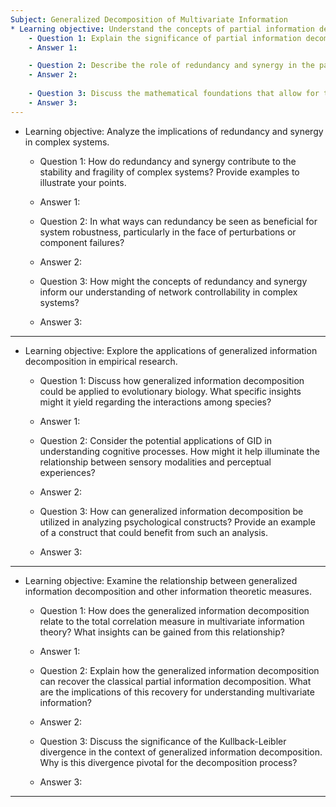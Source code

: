 ```yaml
---
Subject: Generalized Decomposition of Multivariate Information
* Learning objective: Understand the concepts of partial information decomposition (PID) and partial entropy decomposition (PED).
    - Question 1: Explain the significance of partial information decomposition in the context of multivariate information theory and how it differs from traditional mutual information.
    - Answer 1: 

    - Question 2: Describe the role of redundancy and synergy in the partial entropy decomposition. How do these concepts enhance our understanding of multivariate interactions?
    - Answer 2:
    
    - Question 3: Discuss the mathematical foundations that allow for the generalization of PID and PED to the generalized information decomposition (GID). What key properties of information theory are utilized in this process?
    - Answer 3:
---
```

* Learning objective: Analyze the implications of redundancy and synergy in complex systems.
    - Question 1: How do redundancy and synergy contribute to the stability and fragility of complex systems? Provide examples to illustrate your points.
    - Answer 1: 

    - Question 2: In what ways can redundancy be seen as beneficial for system robustness, particularly in the face of perturbations or component failures?
    - Answer 2:
    
    - Question 3: How might the concepts of redundancy and synergy inform our understanding of network controllability in complex systems?
    - Answer 3:
---
* Learning objective: Explore the applications of generalized information decomposition in empirical research.
    - Question 1: Discuss how generalized information decomposition could be applied to evolutionary biology. What specific insights might it yield regarding the interactions among species?
    - Answer 1: 

    - Question 2: Consider the potential applications of GID in understanding cognitive processes. How might it help illuminate the relationship between sensory modalities and perceptual experiences?
    - Answer 2:
    
    - Question 3: How can generalized information decomposition be utilized in analyzing psychological constructs? Provide an example of a construct that could benefit from such an analysis.
    - Answer 3:
---
* Learning objective: Examine the relationship between generalized information decomposition and other information theoretic measures.
    - Question 1: How does the generalized information decomposition relate to the total correlation measure in multivariate information theory? What insights can be gained from this relationship?
    - Answer 1: 

    - Question 2: Explain how the generalized information decomposition can recover the classical partial information decomposition. What are the implications of this recovery for understanding multivariate information?
    - Answer 2:
    
    - Question 3: Discuss the significance of the Kullback-Leibler divergence in the context of generalized information decomposition. Why is this divergence pivotal for the decomposition process?
    - Answer 3:
---
